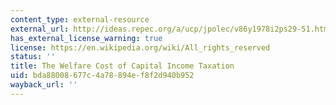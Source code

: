 ```yaml
---
content_type: external-resource
external_url: http://ideas.repec.org/a/ucp/jpolec/v86y1978i2ps29-51.html
has_external_license_warning: true
license: https://en.wikipedia.org/wiki/All_rights_reserved
status: ''
title: The Welfare Cost of Capital Income Taxation
uid: bda88008-677c-4a78-894e-f8f2d940b952
wayback_url: ''
---
```

